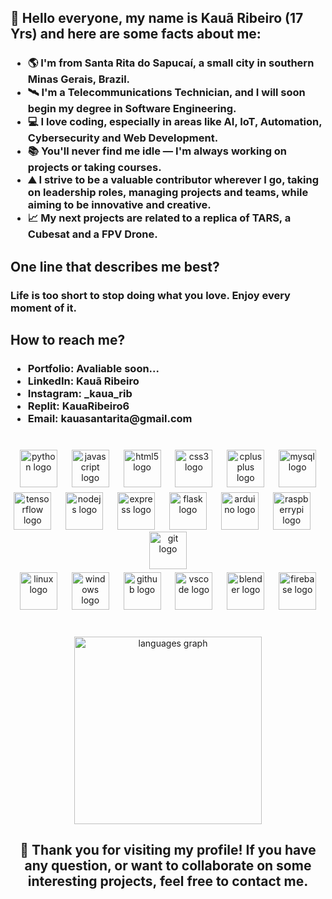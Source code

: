 <h2>
  👋 Hello everyone, my name is Kauã Ribeiro (17 Yrs) and here are some facts about me:
</h2>
<h3 align="left"> 
  <ul>
    <li>🌎 I'm from Santa Rita do Sapucaí, a small city in southern Minas Gerais, Brazil.</li>
    <li>🛰️ I'm a Telecommunications Technician, and I will soon begin my degree in Software Engineering.</li>
    <li>💻 I love coding, especially in areas like AI, IoT, Automation, Cybersecurity and Web Development.</li>
    <li>📚 You'll never find me idle — I'm always working on projects or taking courses.</li>
    <li>⛰️ I strive to be a valuable contributor wherever I go, taking on leadership roles, managing projects and teams, while aiming to be innovative and creative.</li>
    <li>📈 My next projects are related to a replica of TARS, a Cubesat and a FPV Drone.</li>
  </ul>
</h3>

<h2 align="left">
  One line that describes me best?
</h2>
<h3 align="left">
  Life is too short to stop doing what you love. Enjoy every moment of it.
</h3>

<h2 align="left">
  How to reach me?
</h2>
<h3 align="left">
  <ul>
    <li>Portfolio: Avaliable soon...</li>
    <li>LinkedIn: Kauã Ribeiro</li>
    <li>Instagram: _kaua_rib</li>
    <li>Replit: KauaRibeiro6</li>
    <li>Email: kauasantarita@gmail.com</li>
  </ul>
</h3>

###

<br clear="both">

<div align="center">
  <div align="center">
    <img src="https://skillicons.dev/icons?i=py" height="60" alt="python logo"  />
    <img width="15" />
    <img src="https://skillicons.dev/icons?i=js" height="60" alt="javascript logo"  />
    <img width="15" />
    <img src="https://skillicons.dev/icons?i=html" height="60" alt="html5 logo"  />
    <img width="15" />
    <img src="https://skillicons.dev/icons?i=css" height="60" alt="css3 logo"  />
    <img width="15" />
    <img src="https://skillicons.dev/icons?i=cpp" height="60" alt="cplusplus logo"  />
    <img width="15" />
    <img src="https://skillicons.dev/icons?i=mysql" height="60" alt="mysql logo"  />  
  </div>
  <img height="5" />
  <div align="center">
    <img src="https://skillicons.dev/icons?i=tensorflow" height="60" alt="tensorflow logo"  />
    <img width="15" />
    <img src="https://skillicons.dev/icons?i=nodejs" height="60" alt="nodejs logo"  />
    <img width="15" />
    <img src="https://skillicons.dev/icons?i=express" height="60" alt="express logo"  />
    <img width="15" />
    <img src="https://skillicons.dev/icons?i=flask" height="60" alt="flask logo"  />
    <img width="15" />
    <img src="https://skillicons.dev/icons?i=arduino" height="60" alt="arduino logo"  />
    <img width="15" />
    <img src="https://skillicons.dev/icons?i=raspberrypi" height="60" alt="raspberrypi logo"  />
    <img width="15" />
    <img src="https://skillicons.dev/icons?i=git" height="60" alt="git logo"  />
  </div>
  <img height="5" />
  <div align="center">
    <img src="https://skillicons.dev/icons?i=linux" height="60" alt="linux logo"  />
    <img width="15" />
    <img src="https://skillicons.dev/icons?i=windows" height="60" alt="windows logo"  />
    <img width="15" />
    <img src="https://skillicons.dev/icons?i=github" height="60" alt="github logo"  />
    <img width="15" />
    <img src="https://skillicons.dev/icons?i=vscode" height="60" alt="vscode logo"  />
    <img width="15" />
    <img src="https://skillicons.dev/icons?i=blender" height="60" alt="blender logo"  />
    <img width="15" />
    <img src="https://skillicons.dev/icons?i=firebase" height="60" alt="firebase logo"  />
  </div>
</div>

###

<br clear="both">

<div align="center">
  <img src="https://github-readme-stats.vercel.app/api/top-langs?username=Kauakim&locale=en&hide_title=false&layout=compact&card_width=320&langs_count=6&theme=highcontrast&hide_border=true&order=2" height="300" alt="languages graph"  />
</div>

###

<h2 align="center">
  🚀 Thank you for visiting my profile! If you have any question, or want to collaborate on some interesting projects, feel free to contact me. 
</h2>
